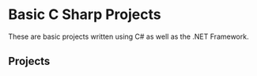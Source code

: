 # Basic C Sharp Projects
These are basic projects written using C# as well as the .NET Framework.

## Projects
